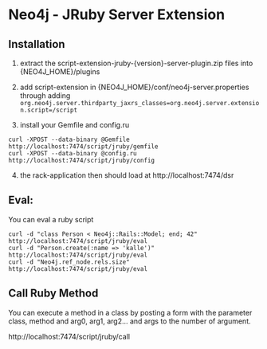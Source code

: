 Neo4j - JRuby Server Extension
===============================

Installation
------------

1. extract the script-extension-jruby-{version}-server-plugin.zip files into {NEO4J_HOME}/plugins

2. add script-extension in {NEO4J_HOME}/conf/neo4j-server.properties through adding 
   `org.neo4j.server.thirdparty_jaxrs_classes=org.neo4j.server.extension.script=/script`

3. install your Gemfile and config.ru 

````
curl -XPOST --data-binary @Gemfile http://localhost:7474/script/jruby/gemfile
curl -XPOST --data-binary @config.ru http://localhost:7474/script/jruby/config
````

4. the rack-application then should load at http://localhost:7474/dsr


Eval:
----

You can eval a ruby script

    curl -d "class Person < Neo4j::Rails::Model; end; 42" http://localhost:7474/script/jruby/eval
    curl -d "Person.create(:name => 'kalle')" http://localhost:7474/script/jruby/eval
    curl -d "Neo4j.ref_node.rels.size" http://localhost:7474/script/jruby/eval


Call Ruby Method
----------------

You can execute a method in a class by posting a form with the parameter class, method and arg0, arg1, arg2... and args to the number of argument.

http://localhost:7474/script/jruby/call
